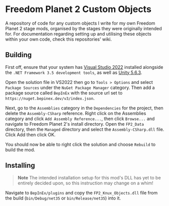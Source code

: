 # Freedom Planet 2 Custom Objects

A repository of code for any custom objects I write for my own Freedom Planet 2 stage mods, organised by the stages they were originally intended for. For documentation regarding setting up and utilising these objects within your own code, check this repositories' wiki.

## Building

First off, ensure that your system has [Visual Studio 2022](https://visualstudio.microsoft.com/) installed alongside the `.NET Framework 3.5 development tools`, as well as [Unity 5.6.3](https://unity.com/releases/editor/whats-new/5.6.3#installs).

Open the solution file in VS2022 then go to `Tools > Options` and select `Package Sources` under the `NuGet Package Manager` category. Then add a package source called `BepInEx` with the source url set to `https://nuget.bepinex.dev/v3/index.json`.

Next, go to the `Assemblies` category in the `Dependencies` for the project, then delete the `Assembly-CSharp` reference. Right click on the Assemblies category and click `Add Assembly Reference...`, then click `Browse...` and navigate to Freedom Planet 2's install directory. Open the `FP2_Data` directory, then the `Managed` directory and select the `Assembly-CSharp.dll` file. Click Add then click OK.

You should now be able to right click the solution and choose `Rebuild` to build the mod.

## Installing

> **Note**
> The intended installation setup for this mod's DLL has yet to be entirely decided upon, so this instruction may change on a whim!

Navigate to `BepInEx/plugins` and copy the `FP2_Knux_Objects.dll` file from the build (`bin/Debug/net35` or `bin/Release/net35`) into it.